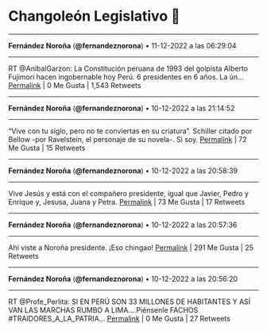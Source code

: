 # Changoleón Legislativo 🙈
*****
**Fernández Noroña** (**@fernandeznorona**) • 11-12-2022 a las 06:29:04
*****
RT @AnibalGarzon: La Constitución peruana de 1993 del golpista Alberto Fujimori hacen ingobernable hoy Perú. 6 presidentes en 6 años. La ún…
[Permalink](https://twitter.com/fernandeznorona/status/1601947179211423744) | 0 Me Gusta | 1,543 Retweets
*****
**Fernández Noroña** (**@fernandeznorona**) • 10-12-2022 a las 21:14:52
*****
“Vive con tu siglo, pero no te conviertas en su criatura”. Schiller citado por Bellow -por Ravelstein, el personaje de su novela-. Si soy.
[Permalink](https://twitter.com/fernandeznorona/status/1601807707954368512) | 72 Me Gusta | 15 Retweets
*****
**Fernández Noroña** (**@fernandeznorona**) • 10-12-2022 a las 20:58:39
*****
Vive Jesús y está con el compañero presidente, igual que Javier, Pedro y Enrique y, Jesusa, Juana y Petra.
[Permalink](https://twitter.com/fernandeznorona/status/1601803628419117056) | 73 Me Gusta | 17 Retweets
*****
**Fernández Noroña** (**@fernandeznorona**) • 10-12-2022 a las 20:57:36
*****
Ahí viste a Noroña presidente. ¡Eso chingao!
[Permalink](https://twitter.com/fernandeznorona/status/1601803361325502464) | 291 Me Gusta | 25 Retweets
*****
**Fernández Noroña** (**@fernandeznorona**) • 10-12-2022 a las 20:56:20
*****
RT @Profe_Perlita: SI EN PERÚ SON 33 MILLONES DE HABITANTES Y ASÍ VAN LAS MARCHAS RUMBO A LIMA....Piénsenle FACHOS #TRAIDORES_A_LA_PATRIA…
[Permalink](https://twitter.com/fernandeznorona/status/1601803044781441026) | 0 Me Gusta | 27 Retweets